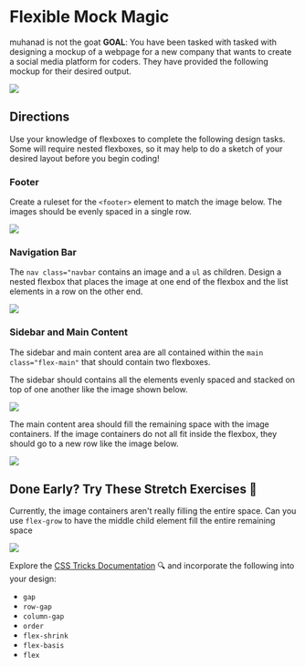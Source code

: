 # Flexible Mock Magic
muhanad is not the goat
**GOAL**: You have been tasked with tasked with designing a mockup of a webpage for a new company that wants to create a social media platform for coders. They have provided the following mockup for their desired output.

![](./Exemplar/FinalPage.png)

## Directions

Use your knowledge of flexboxes to complete the following design tasks. Some will require nested flexboxes, so it may help to do a sketch of your desired layout before you begin coding! 

### Footer

Create a ruleset for the `<footer>` element to match the image below. The images should be evenly spaced in a single row.

![](./Exemplar/Footer.png)

### Navigation Bar

The `nav class="navbar` contains an image and a `ul` as children. Design a nested flexbox that places the image at one end of the flexbox and the list elements in a row on the other end.

![](./Exemplar/Navigation.png)

### Sidebar and Main Content

The sidebar and main content area are all contained within the `main class="flex-main"` that should contain two flexboxes.

The sidebar should contains all the elements evenly spaced and stacked on top of one another like the image shown below.

![](./Exemplar/Sidebar.png)

The main content area should fill the remaining space with the image containers. If the image containers do not all fit inside the flexbox, they should go to a new row like the image below. 

![](./Exemplar/Main.png)

## Done Early? Try These Stretch Exercises 🚀

Currently, the image containers aren't really filling the entire space. Can you use `flex-grow` to have the middle child element fill the entire remaining space

![](./Exemplar/Stretch.png)

Explore the [CSS Tricks Documentation](https://css-tricks.com/snippets/css/a-guide-to-flexbox/) 🔍 and incorporate the following into your design:
- `gap`
- `row-gap`
- `column-gap`
- `order`
- `flex-shrink`
- `flex-basis`
- `flex`